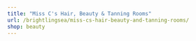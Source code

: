 ```yaml
---
title: "Miss C's Hair, Beauty & Tanning Rooms"
url: /brightlingsea/miss-cs-hair-beauty-and-tanning-rooms/
shop: beauty
---
```

